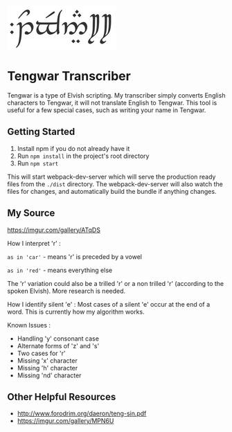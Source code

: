 ![alt text](https://raw.githubusercontent.com/masterjeef/elvish-gen/master/toQuenya.jpg "Tengwar Transcriber")

# Tengwar Transcriber

Tengwar is a type of Elvish scripting. My transcriber simply converts English characters to Tengwar, it will not translate English to Tengwar.
This tool is useful for a few special cases, such as writing your name in Tengwar.

## Getting Started

1. Install npm if you do not already have it
2. Run `npm install` in the project's root directory
3. Run `npm start` 

This will start webpack-dev-server which will serve the production ready files from the `./dist` directory. The webpack-dev-server will also watch the files for changes, and automatically build the bundle if anything changes.

## My Source

https://imgur.com/gallery/ATqDS

How I interpret 'r' :

`as in 'car'` - means 'r' is preceded by a vowel

`as in 'red'` - means everything else

The 'r' variation could also be a trilled 'r' or a non trilled 'r' (according to the spoken Elvish). More research is needed.

How I identify silent 'e' :
Most cases of a silent 'e' occur at the end of a word. This is currently how my algorithm works.

Known Issues :
* Handling 'y' consonant case
* Alternate forms of 'z' and 's'
* Two cases for 'r'
* Missing 'x' character
* Missing 'h' character
* Missing 'nd' character

## Other Helpful Resources

* http://www.forodrim.org/daeron/teng-sin.pdf
* https://imgur.com/gallery/MPN6U

